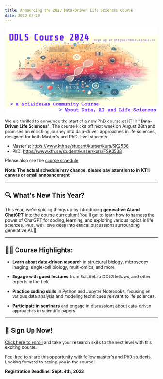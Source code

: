 ```yaml
---
title: Announcing the 2023 Data-Driven Life Sciences Course
date: 2022-08-20
---
```


![](./ddls-course-2024-poster.png)

We are thrilled to announce the start of a new PhD course at KTH: **"Data-Driven Life Sciences"**. The course kicks off next week on August 28th and promises an enriching journey into data-driven approaches in life sciences, designed for both Master's and PhD-level students.
 - Master's: https://www.kth.se/student/kurser/kurs/SK2538
 - PhD: https://www.kth.se/student/kurser/kurs/FSK3538
 
 
Please also see the [course schedule](https://www.kth.se/social/course/SK2538/calendar/).

**Note: The actual schedule may change, please pay attention to in KTH canvas or email announcement**


---

## 🔍 What's New This Year?

This year, we're spicing things up by introducing **generative AI and ChatGPT** into the course curriculum! You'll get to learn how to harness the power of ChatGPT for coding, learning, and exploring various topics in life sciences. Plus, we'll dive deep into ethical discussions surrounding generative AI. 🤖

---

## 👩‍🔬 Course Highlights:

- **Learn about data-driven research** in structural biology, microscopy imaging, single-cell biology, multi-omics, and more.
  
- **Engage with guest lectures** from SciLifeLab DDLS fellows, and other experts in the field.
  
- **Practice coding skills** in Python and Jupyter Notebooks, focusing on various data analysis and modeling techniques relevant to life sciences.
  
- **Participate in seminars** and engage in discussions about data-driven approaches in scientific papers.

---

## 📝 Sign Up Now!

[Click here to enroll](https://forms.gle/T8gtrsJL3nf1Dqwf6) and take your research skills to the next level with this exciting course.

Feel free to share this opportunity with fellow master's and PhD students. Looking forward to seeing you in the course!

**Registration Deadline: Sept. 4th, 2023**

